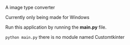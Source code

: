 A image type converter

Currently only being made for Windows

Run this application by running the **main.py** file.

```python main.py```
there is no module named Customtkinter
